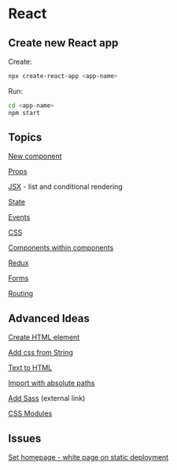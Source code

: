 # React

## Create new React app

Create:
```bash
npx create-react-app <app-name>
```

Run:
```bash
cd <app-name>
npm start
```
## Topics
[New component](new-component.md)

[Props](props.md)

[JSX](jsx.md) - list and conditional rendering

[State](state.md)

[Events](events.md)

[CSS](css.md)

[Components within components](nested-components.md)

[Redux](redux.md)

[Forms](forms.md)

[Routing](router.md)


## Advanced Ideas
[Create HTML element](create-html-element.md)

[Add css from String](dynamic-css.md)

[Text to HTML](text-to-html.md)

[Import with absolute paths](absolute-paths.md)

[Add Sass](https://create-react-app.dev/docs/adding-a-sass-stylesheet/) (external link)

[CSS Modules](css-modules.md)

## Issues
[Set homepage - white page on static deployment](set-homepage.md)
